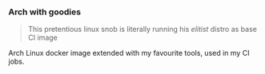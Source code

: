 ### Arch with goodies

> This pretentious linux snob is literally running his *elitist* distro as base CI image

Arch Linux docker image extended with my favourite tools, used in my CI jobs.

